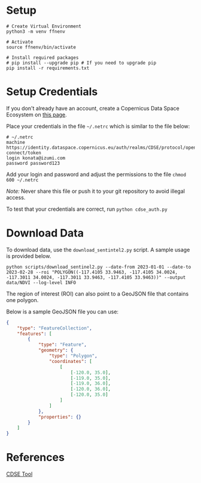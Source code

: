 # Setup
```shell
# Create Virtual Environment
python3 -m venv ffnenv

# Activate
source ffnenv/bin/activate

# Install required packages
# pip install --upgrade pip # If you need to upgrade pip
pip install -r requirements.txt
```

# Setup Credentials
If you don't already have an account, create a Copernicus Data Space Ecosystem
on [this page](https://dataspace.copernicus.eu).


Place your credentials in the file `~/.netrc` which is similar to the file below:
```
# ~/.netrc
machine https://identity.dataspace.copernicus.eu/auth/realms/CDSE/protocol/openid-connect/token
login konata@izumi.com
password password123
```

Add your login and password and adjust the permissions to the file `chmod 600 ~/.netrc`

*Note:* Never share this file or push it to your git repository to avoid illegal access.

To test that your credentials are correct, run `python cdse_auth.py`

# Download Data
To download data, use the `download_sentintel2.py` script. A sample usage is provided below.

```shell
python scripts/download_sentinel2.py --date-from 2023-01-01 --date-to 2023-02-28 --roi "POLYGON((-117.4105 33.9463, -117.4105 34.0024, -117.3011 34.0024, -117.3011 33.9463, -117.4105 33.9463))" --output data/NDVI --log-level INFO
```

The region of interest (ROI) can also point to a GeoJSON file that contains one polygon.

Below is a sample GeoJSON file you can use:
```json
{
    "type": "FeatureCollection",
    "features": [
        {
            "type": "Feature",
            "geometry": {
                "type": "Polygon",
                "coordinates": [
                    [
                        [-120.0, 35.0],
                        [-119.0, 35.0],
                        [-119.0, 36.0],
                        [-120.0, 36.0],
                        [-120.0, 35.0]
                    ]
                ]
            },
            "properties": {}
        }
    ]
}
```

# References
[CDSE Tool](https://github.com/CDSETool/CDSETool)